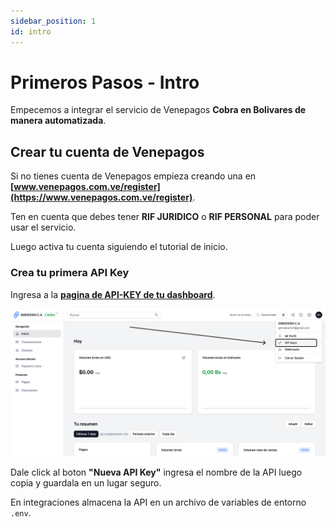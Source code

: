```yaml
---
sidebar_position: 1
id: intro
---
```


# Primeros Pasos - Intro

Empecemos a integrar el servicio de Venepagos **Cobra en Bolivares de manera automatizada**.

## Crear tu cuenta de Venepagos

Si no tienes cuenta de Venepagos empieza creando una en **[www.venepagos.com.ve/register](https://www.venepagos.com.ve/register)**.

Ten en cuenta que debes tener **RIF JURIDICO** o **RIF PERSONAL** para poder usar el servicio.

Luego activa tu cuenta siguiendo el tutorial de inicio.

### Crea tu primera API Key

Ingresa a la **[pagina de API-KEY de tu dashboard](https://venepagos.com.ve/dashboard/perfil/api-keys)**.

![Example screen](./assets/apikey.png)

Dale click al boton **"Nueva API Key"** ingresa el nombre de la API luego copia y guardala en un lugar seguro.

En integraciones almacena la API en un archivo de variables de entorno `.env`.

